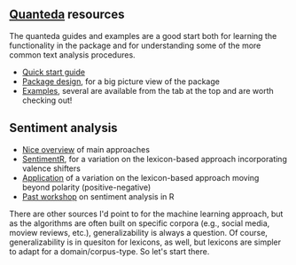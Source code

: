 ## [Quanteda](https://docs.quanteda.io/index.html) resources

The quanteda guides and examples are a good start both for learning the functionality in the package and for understanding some of the more common text analysis procedures.

* [Quick start guide](https://docs.quanteda.io/articles/quickstart.html)
* [Package design](https://docs.quanteda.io/articles/pkgdown/design.html), for a big picture view of the package
* [Examples](https://docs.quanteda.io/index.html), several are available from the tab at the top and are worth checking out!

## Sentiment analysis

* [Nice overview](https://monkeylearn.com/sentiment-analysis/) of main approaches
* [SentimentR](https://github.com/trinker/sentimentr), for a variation on the lexicon-based approach incorporating valence shifters
* [Application](http://journals.sagepub.com/doi/abs/10.1177/0002716215569217) of a variation on the lexicon-based approach moving beyond polarity (positive-negative)
* [Past workshop](http://static.lib.virginia.edu/statlab/materials/workshops/sentimentMaterials.zip) on sentiment analysis in R

There are other sources I'd point to for the machine learning approach, but as the algorithms are often built on specific corpora (e.g., social media, moview reviews, etc.), generalizability is always a question. Of course, generalizability is in quesiton for lexicons, as well, but lexicons are simpler to adapt for a domain/corpus-type. So let's start there.
